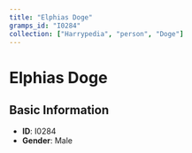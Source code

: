 ```yaml
---
title: "Elphias Doge"
gramps_id: "I0284"
collection: ["Harrypedia", "person", "Doge"]
---
```


# Elphias Doge

## Basic Information

- **ID**: I0284
- **Gender**: Male

